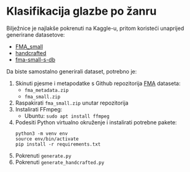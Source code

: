 # Klasifikacija glazbe po žanru

Bilježnice je najlakše pokrenuti na Kaggle-u, pritom koristeći unaprijed generirane datasetove:
* [FMA_small](https://www.kaggle.com/aaronyim/fma-small)
* [handcrafted](https://www.kaggle.com/dataset/206d79191cb67e3d506989a8d420f83172028279e0546d789829ed041eb16c7c)
* [fma-small-s-db](https://www.kaggle.com/dataset/8885d97c06ee6c451ac372fd215c2d004010bdc32770886d5c33a46e49717a64)

Da biste samostalno generirali dataset, potrebno je:

1. Skinuti pjesme i metapodatke s Github repozitorija [FMA](https://github.com/mdeff/fma) dataseta:
   * `fma_metadata.zip`
   * `fma_small.zip`
1. Raspakirati `fma_small.zip` unutar repozitorija
1. Instalirati FFmpeg:
   * Ubuntu: `sudo apt install ffmpeg`
1. Podesiti Python virtualno okruženje i instalirati potrebne pakete:
    ```
    python3 -m venv env
    source env/bin/activate
    pip install -r requirements.txt
    ```
3. Pokrenuti `generate.py`
4. Pokrenuti `generate_handcrafted.py`
